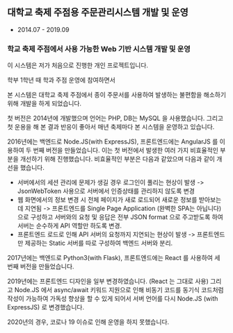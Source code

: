 ## 대학교 축제 주점용 주문관리시스템 개발 및 운영
- 2014.07 - 2019.09

### 학교 축제 주점에서 사용 가능한 Web 기반 시스템 개발 및 운영

이 시스템은 저가 처음으로 진행한 개인 프로젝트입니다. 

학부 1학년 때 학과 주점 운영에 참여하면서 

본 시스템은 대학교 축제 주점에서 종이 주문서를 사용하여 발생하는 불편함을 해소하기 위해 개발을 하게 되었습니다. 

첫 버전은 2014년에 개발했으며 언어는 PHP, DB는 MySQL 을 사용했습니다. 
그리고 첫 운용을 해 본 결과 반응이 좋아서 매년 축제마다 본 시스템을 운영하고 있습니다. 

2016년에는 백엔드로 Node.JS(with ExpressJS), 프론트엔드에는 AngularJS 를 이용하여 두 번째 버전을 만들었습니다. 
이는 첫 버전에서 발생한 여러 가지 비효율적인 부분을 개선하기 위해 진행했습니다. 
비효율적인 부분은 다음과 같았으며 다음과 같이 개선을 했습니다. 
* 서버에서의 세션 관리에 문제가 생길 경우 로그인이 풀리는 현상이 발생 -> JsonWebToken 사용으로 서버에서 인증상태를 관리하지 않도록 변경 
* 웹 화면에서의 정보 변경 시 전체 페이지가 새로 로드되어 새로운 정보를 받아보는 데 지연됨 -> 프론트엔드를 Single Page Application (완벽한 SPA는 아닙니다) 으로 구성하고 서버와의 요청 및 응답은 전부 JSON format 으로 주고받도록 하여 서버는 순수하게 API 역할만 하도록 변경. 
* 프론트엔드 로드로 인해 API 서버의 요청까지 지연되는 현상이 발생 -> 프론트엔드만 제공하는 Static 서버를 따로 구성하여 백엔드 서버와 분리. 

2017년에는 백엔드로 Python3(with Flask), 프론트엔드에는 React 를 사용하여 세 번째 버전을 만들었습니다. 

2019년에는 프론트엔드 디자인을 일부 변경하였습니다. (React 는 그대로 사용) 
그리고 Node.JS 에서 async/await 키워드 지원으로 인해 비동기 코드를 동기식 코드처럼 작성이 가능하여 가독성 향상을 할 수 있게 되어서 서버 언어를 다시 Node.JS (with ExpressJS) 로 변경했습니다. 

2020년의 경우, 코로나 19 이슈로 인해 운영을 하지 못했습니다.
